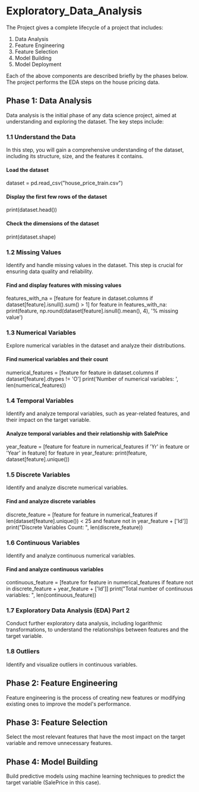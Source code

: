 # Exploratory_Data_Analysis
The Project gives a complete lifecycle of a project that includes: 
1. Data Analysis
2. Feature Engineering
3. Feature Selection
4. Model Building
5. Model Deployment

Each of the above components are described briefly by the phases below.
The project performs the EDA steps on the house pricing data.  
## Phase 1: Data Analysis
Data analysis is the initial phase of any data science project, aimed at understanding and exploring the dataset. The key steps include:

### 1.1 Understand the Data
In this step, you will gain a comprehensive understanding of the dataset, including its structure, size, and the features it contains.

#### Load the dataset
dataset = pd.read_csv("house_price_train.csv")

#### Display the first few rows of the dataset
print(dataset.head())

#### Check the dimensions of the dataset
print(dataset.shape)
### 1.2 Missing Values
Identify and handle missing values in the dataset. This step is crucial for ensuring data quality and reliability.

#### Find and display features with missing values
features_with_na = [feature for feature in dataset.columns if dataset[feature].isnull().sum() > 1]
for feature in features_with_na:
    print(feature, np.round(dataset[feature].isnull().mean(), 4), '% missing value')
### 1.3 Numerical Variables
Explore numerical variables in the dataset and analyze their distributions.


#### Find numerical variables and their count
numerical_features = [feature for feature in dataset.columns if dataset[feature].dtypes != 'O']
print('Number of numerical variables: ', len(numerical_features))
### 1.4 Temporal Variables
Identify and analyze temporal variables, such as year-related features, and their impact on the target variable.


#### Analyze temporal variables and their relationship with SalePrice
year_feature = [feature for feature in numerical_features if 'Yr' in feature or 'Year' in feature]
for feature in year_feature:
    print(feature, dataset[feature].unique())
### 1.5 Discrete Variables
Identify and analyze discrete numerical variables.

#### Find and analyze discrete variables
discrete_feature = [feature for feature in numerical_features if len(dataset[feature].unique()) < 25 and feature not in year_feature + ['Id']]
print("Discrete Variables Count: ", len(discrete_feature))
### 1.6 Continuous Variables
Identify and analyze continuous numerical variables.

#### Find and analyze continuous variables
continuous_feature = [feature for feature in numerical_features if feature not in discrete_feature + year_feature + ['Id']]
print("Total number of continuous variables: ", len(continuous_feature))
### 1.7 Exploratory Data Analysis (EDA) Part 2
Conduct further exploratory data analysis, including logarithmic transformations, to understand the relationships between features and the target variable.

### 1.8 Outliers
Identify and visualize outliers in continuous variables.

## Phase 2: Feature Engineering
Feature engineering is the process of creating new features or modifying existing ones to improve the model's performance.

## Phase 3: Feature Selection
Select the most relevant features that have the most impact on the target variable and remove unnecessary features.

## Phase 4: Model Building
Build predictive models using machine learning techniques to predict the target variable (SalePrice in this case).
